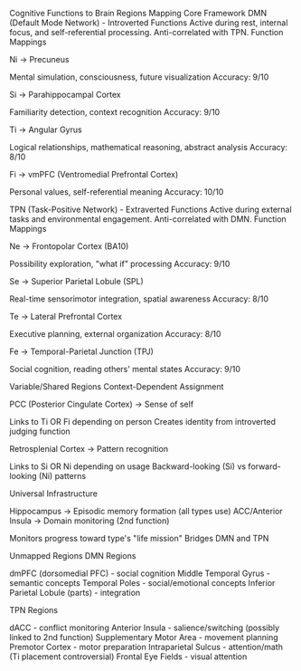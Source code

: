 Cognitive Functions to Brain Regions Mapping
Core Framework
DMN (Default Mode Network) - Introverted Functions
Active during rest, internal focus, and self-referential processing. Anti-correlated with TPN.
Function Mappings

Ni → Precuneus

Mental simulation, consciousness, future visualization
Accuracy: 9/10


Si → Parahippocampal Cortex

Familiarity detection, context recognition
Accuracy: 9/10


Ti → Angular Gyrus

Logical relationships, mathematical reasoning, abstract analysis
Accuracy: 8/10


Fi → vmPFC (Ventromedial Prefrontal Cortex)

Personal values, self-referential meaning
Accuracy: 10/10



TPN (Task-Positive Network) - Extraverted Functions
Active during external tasks and environmental engagement. Anti-correlated with DMN.
Function Mappings

Ne → Frontopolar Cortex (BA10)

Possibility exploration, "what if" processing
Accuracy: 9/10


Se → Superior Parietal Lobule (SPL)

Real-time sensorimotor integration, spatial awareness
Accuracy: 8/10


Te → Lateral Prefrontal Cortex

Executive planning, external organization
Accuracy: 8/10


Fe → Temporal-Parietal Junction (TPJ)

Social cognition, reading others' mental states
Accuracy: 9/10



Variable/Shared Regions
Context-Dependent Assignment

PCC (Posterior Cingulate Cortex) → Sense of self

Links to Ti OR Fi depending on person
Creates identity from introverted judging function


Retrosplenial Cortex → Pattern recognition

Links to Si OR Ni depending on usage
Backward-looking (Si) vs forward-looking (Ni) patterns



Universal Infrastructure

Hippocampus → Episodic memory formation (all types use)
ACC/Anterior Insula → Domain monitoring (2nd function)

Monitors progress toward type's "life mission"
Bridges DMN and TPN



Unmapped Regions
DMN Regions

dmPFC (dorsomedial PFC) - social cognition
Middle Temporal Gyrus - semantic concepts
Temporal Poles - social/emotional concepts
Inferior Parietal Lobule (parts) - integration

TPN Regions

dACC - conflict monitoring
Anterior Insula - salience/switching (possibly linked to 2nd function)
Supplementary Motor Area - movement planning
Premotor Cortex - motor preparation
Intraparietal Sulcus - attention/math (Ti placement controversial)
Frontal Eye Fields - visual attention